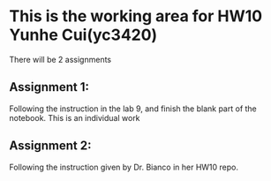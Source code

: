 # This is the working area for HW10 Yunhe Cui(yc3420)  
There will be 2 assignments

## Assignment 1:
Following the instruction in the lab 9, and finish the blank part of the notebook. 
This is an individual work
  
  
## Assignment 2:
Following the instruction given by Dr. Bianco in her HW10 repo.
